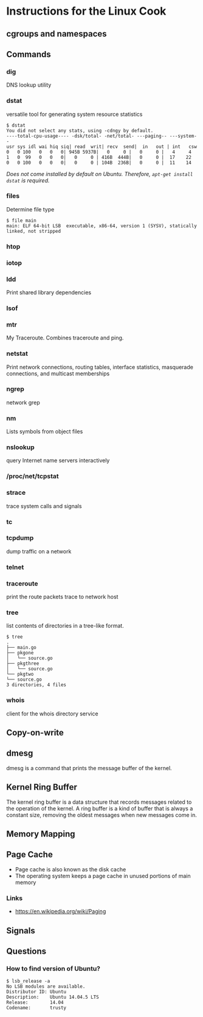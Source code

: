 # Instructions for the Linux Cook

## cgroups and namespaces

## Commands

### dig
DNS lookup utility

### dstat
versatile tool for generating system resource statistics

```
$ dstat
You did not select any stats, using -cdngy by default.
----total-cpu-usage---- -dsk/total- -net/total- ---paging-- ---system--
usr sys idl wai hiq siq| read  writ| recv  send|  in   out | int   csw
0   0 100   0   0   0| 945B 5937B|   0     0 |   0     0 |   4     4
1   0  99   0   0   0|   0     0 | 416B  444B|   0     0 |  17    22
0   0 100   0   0   0|   0     0 | 104B  236B|   0     0 |  11    14
```

_Does not come installed by default on Ubuntu. Therefore, `apt-get install
dstat` is required._

### files
Determine file type

```
$ file main
main: ELF 64-bit LSB  executable, x86-64, version 1 (SYSV), statically linked, not stripped
```

### htop

### iotop

### ldd
Print shared library dependencies

### lsof

### mtr
My Traceroute. Combines traceroute and ping.

### netstat
Print network connections, routing tables, interface statistics, masquerade
connections, and multicast memberships

### ngrep
network grep

### nm
Lists symbols from object files

### nslookup
query Internet name servers interactively

### /proc/net/tcpstat

### strace
trace system calls and signals

### tc

### tcpdump
dump traffic on a network

### telnet

### traceroute
print the route packets trace to network host

### tree
list contents of directories in a tree-like format.

```
$ tree
.
├── main.go
├── pkgone
│   └── source.go
├── pkgthree
│   └── source.go
└── pkgtwo
└── source.go
3 directories, 4 files
```

### whois
client for the whois directory service

## Copy-on-write

## dmesg
dmesg is a command that prints the message buffer of the kernel.

## Kernel Ring Buffer
The kernel ring buffer is a data structure that records messages related to the
operation of the kernel. A ring buffer is a kind of buffer that is always a
constant size, removing the oldest messages when new messages come in.

## Memory Mapping

## Page Cache
* Page cache is also known as the disk cache
* The operating system keeps a page cache in unused portions of main memory

### Links
* https://en.wikipedia.org/wiki/Paging

## Signals

## Questions

### How to find version of Ubuntu?
```
$ lsb_release -a
No LSB modules are available.
Distributor ID: Ubuntu
Description:    Ubuntu 14.04.5 LTS
Release:        14.04
Codename:       trusty
```
